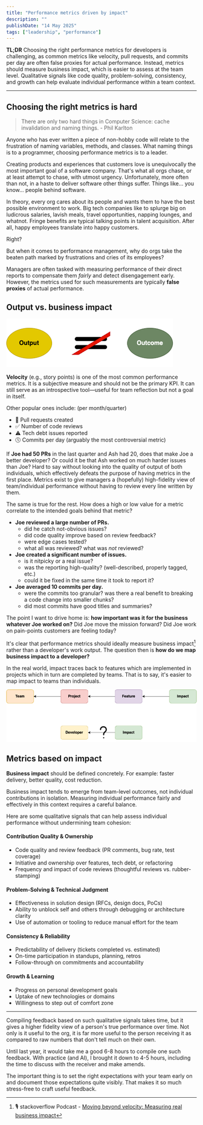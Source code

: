 ```yaml
---
title: "Performance metrics driven by impact"
description: ""
publishDate: "14 May 2025"
tags: ["leadership", "performance"]
---
```


**TL;DR** Choosing the right performance metrics for developers is challenging, as common metrics like velocity, pull requests, and commits per day are often false proxies for actual performance. Instead, metrics should measure business impact, which is easier to assess at the team level. Qualitative signals like code quality, problem-solving, consistency, and growth can help evaluate individual performance within a team context.

___

## Choosing the right metrics is hard

> There are only two hard things in Computer Science: cache invalidation and naming things. - Phil Karlton

Anyone who has ever written a piece of non-hobby code will relate to the frustration of naming variables, methods, and classes. What naming things is to a programmer, choosing performance metrics is to a leader.

Creating products and experiences that customers love is unequivocally the most important goal of a software company. That's what all orgs chase, or at least attempt to chase, with utmost urgency. Unfortunately, more often than not, in a haste to deliver software other things suffer. Things like... you know... people behind software.

In theory, every org cares about its people and wants them to have the best possible environment to work. Big tech companies like to splurge big on ludicrous salaries, lavish meals, travel opportunities, napping lounges, and whatnot. Fringe benefits are typical talking points in talent acquisition. After all, happy employees translate into happy customers.

Right?

But when it comes to performance management, why do orgs take the beaten path marked by frustrations and cries of its employees?

Managers are often tasked with measuring performance of their direct reports to compensate them *fairly* and detect disengagement early. However, the metrics used for such measurements are typically **false proxies** of actual performance.

## Output vs. business impact

![Output vs. outcome](./output-outcome.png)

**Velocity** (e.g., story points) is one of the most common performance metrics. It is a subjective measure and should not be the primary KPI. It can still serve as an introspective tool—useful for team reflection but not a goal in itself.

Other popular ones include: (per month/quarter)

* 📝 Pull requests created
* ✅ Number of code reviews
* ⚠️ Tech debt issues reported
* 🕔 Commits per day (arguably the most controversial metric)

If **Joe had 50 PRs** in the last quarter and Ash had 20, does that make Joe a better developer? Or could it be that Ash worked on much harder issues than Joe? Hard to say without looking into the quality of output of both individuals, which effectively defeats the purpose of having metrics in the first place. Metrics exist to give managers a (hopefully) high-fidelity view of team/individual performance without having to review every line written by them.

The same is true for the rest. How does a high or low value for a metric correlate to the intended goals behind that metric?
* **Joe reviewed a large number of PRs.**
  * did he catch not-obvious issues?
  * did code quality improve based on review feedback?
  * were edge cases tested?
  * what all was reviewed? what was *not* reviewed?
* **Joe created a significant number of issues.**
  * is it nitpicky or a real issue?
  * was the reporting high-quality? (well-described, properly tagged, etc.)
  * could it be fixed in the same time it took to report it?
* **Joe averaged 10 commits per day.**
  * were the commits too granular? was there a real benefit to breaking a code change into smaller chunks?
  * did most commits have good titles and summaries?

The point I want to drive home is: **how important was it for the business whatever Joe worked on?** Did Joe move the mission forward? Did Joe work on pain-points customers are feeling today?

It's clear that performance metrics should ideally measure business impact[^1] rather than a developer's work output. The question then is **how do we map business impact to a developer?**

[^1]: 🎙️ stackoverflow Podcast - [Moving beyond velocity: Measuring real business impact](https://stackoverflow.blog/2025/05/08/moving-beyond-velocity-measuring-real-business-impact/)

In the real world, impact traces back to features which are implemented in projects which in turn are completed by teams. That is to say, it's easier to map impact to teams than individuals.

![Mapping impact](./mapping-impact.png)

## Metrics based on impact

**Business impact** should be defined concretely. For example: faster delivery, better quality, cost reduction.

Business impact tends to emerge from team-level outcomes, not individual contributions in isolation. Measuring individual performance fairly and effectively in this context requires a careful balance.

Here are some qualitative signals that can help assess individual performance without undermining team cohesion:

#### Contribution Quality & Ownership

* Code quality and review feedback (PR comments, bug rate, test coverage)
* Initiative and ownership over features, tech debt, or refactoring
* Frequency and impact of code reviews (thoughtful reviews vs. rubber-stamping)

#### Problem-Solving & Technical Judgment

* Effectiveness in solution design (RFCs, design docs, PoCs)
* Ability to unblock self and others through debugging or architecture clarity
* Use of automation or tooling to reduce manual effort for the team

#### Consistency & Reliability

* Predictability of delivery (tickets completed vs. estimated)
* On-time participation in standups, planning, retros
* Follow-through on commitments and accountability

#### Growth & Learning

* Progress on personal development goals
* Uptake of new technologies or domains
* Willingness to step out of comfort zone

___

Compiling feedback based on such qualitative signals takes time, but it gives a higher fidelity view of a person's true performance over time. Not only is it useful to the org, it is far more useful to the person receiving it as compared to raw numbers that don't tell much on their own.

Until last year, it would take me a good 6-8 hours to compile one such feedback. With practice (and AI), I brought it down to 4-5 hours, including the time to discuss with the receiver and make amends.

The important thing is to set the right expectations with your team early on and  document those expectations quite visibly. That makes it so much stress-free to craft useful feedback.